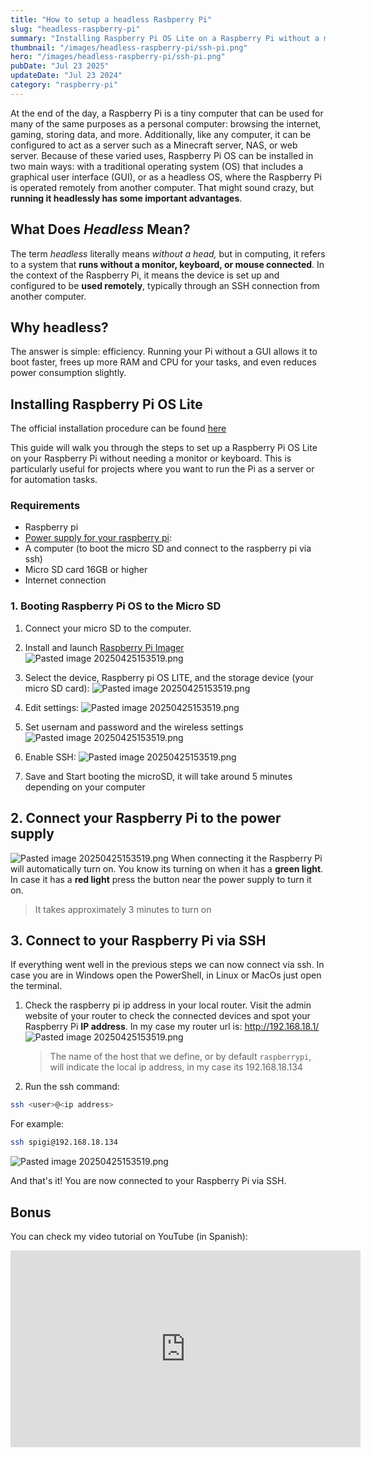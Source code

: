 ```yaml
---
title: "How to setup a headless Rasbperry Pi"
slug: "headless-raspberry-pi"
summary: "Installing Raspberry Pi OS Lite on a Raspberry Pi without a monitor"
thumbnail: "/images/headless-raspberry-pi/ssh-pi.png"
hero: "/images/headless-raspberry-pi/ssh-pi.png"
pubDate: "Jul 23 2025"
updateDate: "Jul 23 2024"
category: "raspberry-pi"
---
```


At the end of the day, a Raspberry Pi is a tiny computer that can be used for many of the same purposes as a personal computer: browsing the internet, gaming, storing data, and more. Additionally, like any computer, it can be configured to act as a server such as a Minecraft server, NAS, or web server. Because of these varied uses, Raspberry Pi OS can be installed in two main ways: with a traditional operating system (OS) that includes a graphical user interface (GUI), or as a headless OS, where the Raspberry Pi is operated remotely from another computer. That might sound crazy, but **running it headlessly has some important advantages**.

## What Does _Headless_ Mean?
The term *headless* literally means *without a head,* but in computing, it refers to a system that **runs without a monitor, keyboard, or mouse connected**. In the context of the Raspberry Pi, it means the device is set up and configured to be **used remotely**, typically through an SSH connection from another computer.

## Why headless?
The answer is simple: efficiency. Running your Pi without a GUI allows it to boot faster, frees up more RAM and CPU for your tasks, and even reduces power consumption slightly.

## Installing Raspberry Pi OS Lite

The official installation procedure can be found [here](https://www.raspberrypi.com/documentation/computers/getting-started.html)

This guide will walk you through the steps to set up a Raspberry Pi OS Lite on your Raspberry Pi without needing a monitor or keyboard. This is particularly useful for projects where you want to run the Pi as a server or for automation tasks.

### Requirements
- Raspberry pi
- [Power supply for your raspberry pi](https://www.raspberrypi.com/documentation/computers/getting-started.html#power-supply): 
- A computer (to boot the micro SD and connect to the raspberry pi via ssh)
- Micro SD card 16GB or higher
- Internet connection

### 1. Booting Raspberry Pi OS to the Micro SD

1. Connect your micro SD to the computer.
2. Install and launch [Raspberry Pi Imager](https://www.raspberrypi.com/software/)
   ![Pasted image 20250425153519.png](/images/headless-raspberry-pi/1.png)

3. Select the device, Raspberry pi OS LITE, and the storage device (your micro SD card):
   ![Pasted image 20250425153519.png](/images/headless-raspberry-pi/2.png)
4. Edit settings:
   ![Pasted image 20250425153519.png](/images/headless-raspberry-pi/3.png)

5. Set usernam and password and the wireless settings
   ![Pasted image 20250425153519.png](/images/headless-raspberry-pi/4.png)
6. Enable SSH:
   ![Pasted image 20250425153519.png](/images/headless-raspberry-pi/5.png)
7. Save and Start booting the microSD, it will take around 5 minutes depending on your computer

## 2. Connect your Raspberry Pi to the power supply
![Pasted image 20250425153519.png](/images/headless-raspberry-pi/6.png)
When connecting it the Raspberry Pi will automatically turn on. You know its turning on when it has a **green light**. In case it has a **red light** press the button near the power supply to turn it on.

> It takes approximately 3 minutes to turn on

## 3. Connect to your Raspberry Pi via SSH
If everything went well in the previous steps we can now connect via ssh. In case you are in Windows open the PowerShell, in Linux or MacOs just open the terminal.

1. Check the raspberry pi ip address in your local router. Visit the admin website of your router to check the connected devices and spot your Raspberry Pi **IP address**. In my case my router url is: http://192.168.18.1/
   ![Pasted image 20250425153519.png](/images/headless-raspberry-pi/7.png)
   > The name of the host that we define, or by default `raspberrypi`, will indicate the local ip address, in my case its 192.168.18.134

  2. Run the ssh command:
```bash
ssh <user>@<ip address>  
```

For example:
```bash
ssh spigi@192.168.18.134  
```
![Pasted image 20250425153519.png](/images/headless-raspberry-pi/8.png)

And that's it! You are now connected to your Raspberry Pi via SSH.

## Bonus
You can check my video tutorial on YouTube (in Spanish):
<iframe width="560" height="315" src="https://www.youtube.com/embed/9juTCzoIvvY?si=14V8QSzdFaW0hPoM" title="YouTube video player" frameborder="0" allow="accelerometer; autoplay; clipboard-write; encrypted-media; gyroscope; picture-in-picture; web-share" referrerpolicy="strict-origin-when-cross-origin" allowfullscreen></iframe>
